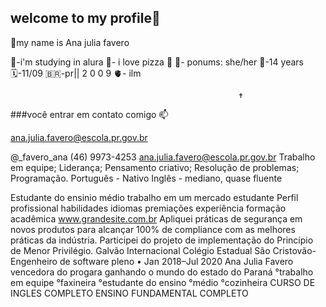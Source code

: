 ## welcome to my profile💋

🌻my name is Ana julia favero

🍒-i'm studying in alura
🌙- i love pizza 🍕
🥂- ponums: she/her
🥳-14 years 
🗓️-11/09
🇧🇷-pr|| 2 0  0 9
🫀- ilm

               
                                                       ✝️

###você entrar em contato comigo 📫

ana.julia.favero@escola.pr.gov.br

@_favero_ana 
(46) 9973-4253
ana.julia.favero@escola.pr.gov.br
Trabalho em equipe;
Liderança;
Pensamento criativo;
Resolução de problemas;
Programação.
Português - Nativo
Inglês -  mediano, quase fluente



Estudante do ensinio médio 
trabalho em um mercado
estudante
Perfil profissional
habilidades
idiomas
premiações
experiência
formação acadêmica
www.grandesite.com.br
Apliquei práticas de segurança em novos produtos para alcançar 100% 
de compliance com as melhores práticas da indústria.
Participei do projeto de implementação do Princípio de Menor Privilégio.
Galvão Internacional
Colégio Estadual São Cristovão-
Engenheiro de software pleno • Jan 2018–Jul 2020
Ana Julia Favero
vencedora do progara ganhando o mundo do estado do Paraná
°trabalho em equipe 
°faxineira
°estudante do ensino °médio
°cozinheira
CURSO DE INGLES COMPLETO
ENSINO FUNDAMENTAL COMPLETO
